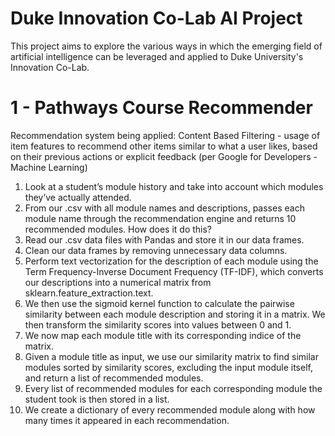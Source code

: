 # Duke Innovation Co-Lab AI Project 
This project aims to explore the various ways in which the emerging field of artificial intelligence can be leveraged and applied to Duke University's Innovation Co-Lab. 
# 1 - Pathways Course Recommender 
Recommendation system being applied: 
Content Based Filtering - usage of item features to recommend other items similar to what a user likes, based on their previous actions or explicit feedback (per Google for Developers - Machine Learning)

1. Look at a student’s module history and take into account which modules they’ve actually attended.
2. From our .csv with all module names and descriptions, passes each module name through the recommendation engine and returns 10 recommended modules. How does it do this? 
3. Read our .csv data files with Pandas and store it in our data frames.
4. Clean our data frames by removing unnecessary data columns.
5. Perform text vectorization for the description of each module using the Term Frequency-Inverse Document Frequency (TF-IDF), which converts our descriptions into a numerical matrix from sklearn.feature_extraction.text.
6. We then use the sigmoid kernel function to calculate the pairwise similarity between each module description and storing it in a matrix. We then transform the similarity scores into values between 0 and 1. 
7. We now map each module title with its corresponding indice of the matrix. 
8. Given a module title as input, we use our similarity matrix to find similar modules sorted by similarity scores, excluding the input module itself, and return a list of recommended modules. 
9. Every list of recommended modules for each corresponding module the student took is then stored in a list. 
10. We create a dictionary of every recommended module along with how many times it appeared in each recommendation.

